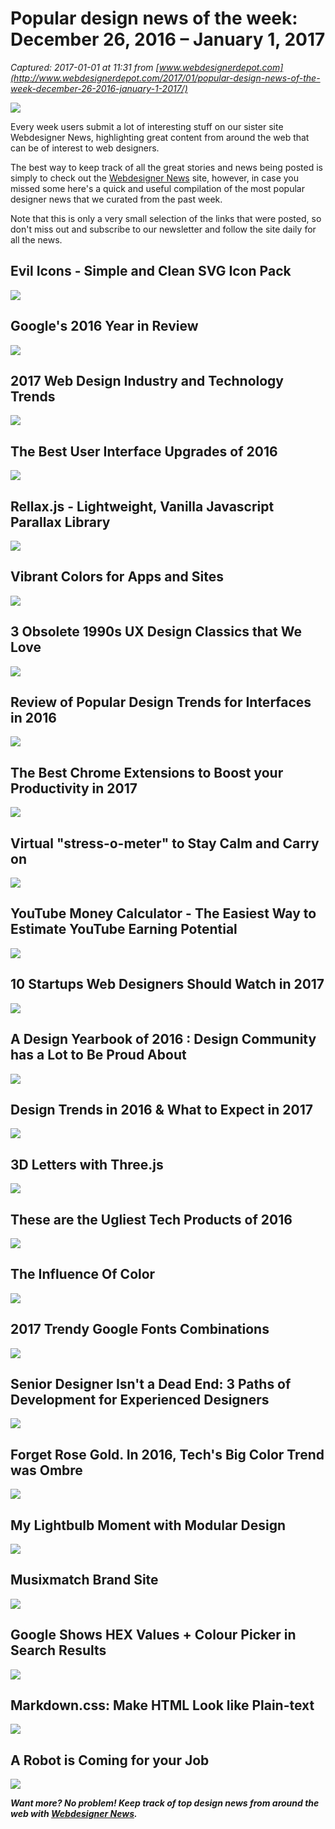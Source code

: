 # Popular design news of the week: December 26, 2016 – January 1, 2017

_Captured: 2017-01-01 at 11:31 from [www.webdesignerdepot.com](http://www.webdesignerdepot.com/2017/01/popular-design-news-of-the-week-december-26-2016-january-1-2017/)_

![](http://webdesignerdepot.s3.amazonaws.com/default-images/9.jpg)

Every week users submit a lot of interesting stuff on our sister site Webdesigner News, highlighting great content from around the web that can be of interest to web designers.

The best way to keep track of all the great stories and news being posted is simply to check out the [Webdesigner News](http://www.webdesignernews.com/) site, however, in case you missed some here's a quick and useful compilation of the most popular designer news that we curated from the past week.

Note that this is only a very small selection of the links that were posted, so don't miss out and subscribe to our newsletter and follow the site daily for all the news.

## Evil Icons - Simple and Clean SVG Icon Pack

![](http://netdna.webdesignerdepot.com/uploads6/topnews-1117/evil.jpg)

## Google's 2016 Year in Review

![](http://netdna.webdesignerdepot.com/uploads6/topnews-1117/google.jpg)

## 2017 Web Design Industry and Technology Trends

![](http://netdna.webdesignerdepot.com/uploads6/topnews-1117/industry.jpg)

## The Best User Interface Upgrades of 2016

![](http://netdna.webdesignerdepot.com/uploads6/topnews-1117/upgrades.jpg)

## Rellax.js - Lightweight, Vanilla Javascript Parallax Library

![](http://netdna.webdesignerdepot.com/uploads6/topnews-1117/rellax.jpg)

## Vibrant Colors for Apps and Sites

![](http://netdna.webdesignerdepot.com/uploads6/topnews-1117/vibrant2.jpg)

## 3 Obsolete 1990s UX Design Classics that We Love

![](http://netdna.webdesignerdepot.com/uploads6/topnews-1117/1990s.jpg)

## Review of Popular Design Trends for Interfaces in 2016

![](http://netdna.webdesignerdepot.com/uploads6/topnews-1117/review.jpg)

## The Best Chrome Extensions to Boost your Productivity in 2017

![](http://netdna.webdesignerdepot.com/uploads6/topnews-1117/chrome.jpg)

## Virtual "stress-o-meter" to Stay Calm and Carry on

![](http://netdna.webdesignerdepot.com/uploads6/topnews-1117/calm.jpg)

## YouTube Money Calculator - The Easiest Way to Estimate YouTube Earning Potential

![](http://netdna.webdesignerdepot.com/uploads6/topnews-1117/youtube.jpg)

## 10 Startups Web Designers Should Watch in 2017

![](http://netdna.webdesignerdepot.com/uploads6/topnews-1117/startups.jpg)

## A Design Yearbook of 2016 : Design Community has a Lot to Be Proud About

![](http://netdna.webdesignerdepot.com/uploads6/topnews-1117/yearbook.jpg)

## Design Trends in 2016 & What to Expect in 2017

![](http://netdna.webdesignerdepot.com/uploads6/topnews-1117/expect.jpg)

## 3D Letters with Three.js

![](http://netdna.webdesignerdepot.com/uploads6/topnews-1117/3dletters.jpg)

## These are the Ugliest Tech Products of 2016

![](http://netdna.webdesignerdepot.com/uploads6/topnews-1117/ugliest.jpg)

## The Influence Of Color

![](http://netdna.webdesignerdepot.com/uploads6/topnews-1117/influence.jpg)

## 2017 Trendy Google Fonts Combinations

![](http://netdna.webdesignerdepot.com/uploads6/topnews-1117/fonts.jpg)

## Senior Designer Isn't a Dead End: 3 Paths of Development for Experienced Designers

![](http://netdna.webdesignerdepot.com/uploads6/topnews-1117/senior.jpg)

## Forget Rose Gold. In 2016, Tech's Big Color Trend was Ombre

![](http://netdna.webdesignerdepot.com/uploads6/topnews-1117/rose.jpg)

## My Lightbulb Moment with Modular Design

![](http://netdna.webdesignerdepot.com/uploads6/topnews-1117/modular.jpg)

## Musixmatch Brand Site

![](http://netdna.webdesignerdepot.com/uploads6/topnews-1117/musixmatch.jpg)

## Google Shows HEX Values + Colour Picker in Search Results

![](http://netdna.webdesignerdepot.com/uploads6/topnews-1117/hex.jpg)

## Markdown.css: Make HTML Look like Plain-text

![](http://netdna.webdesignerdepot.com/uploads6/topnews-1117/markdown.jpg)

## A Robot is Coming for your Job

![](http://netdna.webdesignerdepot.com/uploads6/topnews-1117/robot.jpg)

_**Want more? No problem! Keep track of top design news from around the web with [Webdesigner News](http://www.webdesignernews.com/).**_
